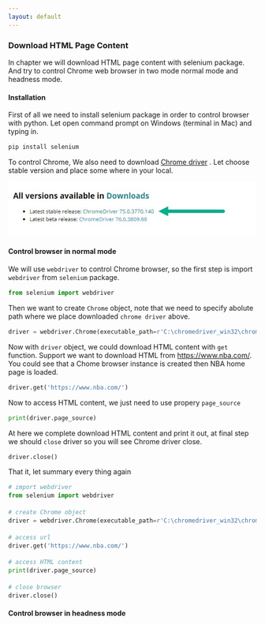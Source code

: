 ```yaml
---
layout: default
---
```


### Download HTML Page Content

In chapter we will download HTML page content with selenium package. And try to control Chrome web browser in two mode normal mode and headness mode.

#### Installation

First of all we need to install selenium package in order to control browser with python. Let open command prompt on Windows (terminal in Mac) and typing in.

```python
pip install selenium
```



To control Chrome, We also need to download [Chrome driver](http://chromedriver.chromium.org/home) . Let choose stable version and place some where in your local.

![](images/2019-07-28_17-33-37.jpg)

#### Control browser in normal mode

We will use `webdriver` to control Chrome browser, so the first step is import `webdriver` from `selenium` package.

```python
from selenium import webdriver
```

Then we want to create `Chrome` object, note that we need to specify abolute path where we place downloaded `chrome driver` above.

```python
driver = webdriver.Chrome(executable_path=r'C:\chromedriver_win32\chromedriver.exe')
```

Now with `driver` object, we could download HTML content with `get` function. Support we want to download HTML from https://www.nba.com/. You could see that a Chome browser instance is created then NBA home page is loaded.

```python
driver.get('https://www.nba.com/')
```

Now to access HTML content, we just need to use propery `page_source`

```python
print(driver.page_source)
```

At here we complete download HTML content and print it out,  at final step we should `close` driver so you will see Chrome driver close.

```python
driver.close()
```

That it, let summary every thing again

```python
# import webdriver
from selenium import webdriver

# create Chrome object
driver = webdriver.Chrome(executable_path=r'C:\chromedriver_win32\chromedriver.exe')

# access url
driver.get('https://www.nba.com/')

# access HTML content
print(driver.page_source)

# close browser
driver.close()
```



#### Control browser in headness mode

